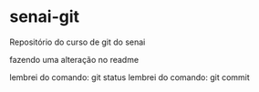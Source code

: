 # senai-git

Repositório do curso de git do senai

fazendo uma alteração no readme

lembrei do comando: git status
lembrei do comando: git commit
